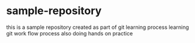 # sample-repository
this is a sample repository created as part of git learning process
learning git work flow process
also doing hands on practice
